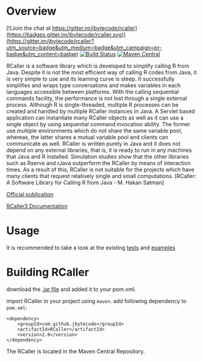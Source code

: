 # Overview

[![Join the chat at https://gitter.im/jbytecode/rcaller](https://badges.gitter.im/jbytecode/rcaller.svg)](https://gitter.im/jbytecode/rcaller?utm_source=badge&utm_medium=badge&utm_campaign=pr-badge&utm_content=badge) [![Build Status](https://travis-ci.org/jbytecode/rcaller.svg?branch=master)](https://travis-ci.org/jbytecode/rcaller) [![Maven Central](https://maven-badges.herokuapp.com/maven-central/com.github.jbytecode/RCaller/badge.svg)](https://maven-badges.herokuapp.com/maven-central/com.github.jbytecode/RCaller)


RCaller is a software library which is developed to simplify calling R from Java. Despite it is not
the most efficient way of calling R codes from Java, it is very simple to use and its learning curve is
steep. It successfully simplifies and wraps type conversations and makes variables in each languages
accessible between platforms. With the calling sequential commands facility, the performance is not
lost through a single external process. Although R is single-threaded, multiple R processes can
be created and handled by multiple RCaller instances in Java. A Servlet based application can
instantiate many RCaller objects as well as it can use a single object by using sequential command
invocation ability. The former use multiple environments which do not share the same variable pool,
whereas, the latter shares a mutual variable pool and clients can communicate as well. RCaller is
written purely in Java and it does not depend on any external libraries, that is, it is ready to run in any
machines that Java and R installed. Simulation studies show that the other libraries such as Rserve
and rJava outperform the RCaller by means of interaction times. As a result of this, RCaller is not
suitable for the projects which have many clients that request relatively single and small computations.
[RCaller: A Software Library for Calling R from Java - M. Hakan Satman]

[Official publication](https://doi.org/10.9734/BJMCS/2014/10902)

[RCaller3 Documentation](https://github.com/jbytecode/rcaller/blob/master/doc/rcaller3/rcaller3.pdf)

# Usage

It is recommended to take a look at the existing [tests](https://github.com/jbytecode/rcaller/tree/master/RCaller/src/test/java/org/expr/rcaller)
 and 
[examples](https://github.com/jbytecode/rcaller/tree/master/RCaller/src/main/java/examples)

# Building RCaller

download the [.jar file](https://github.com/jbytecode/rcaller/releases) and added it to your pom.xml.

import RCaller in your project using `maven`. add following dependency to `pom.xml`:


    <dependency>
	    <groupId>com.github.jbytecode</groupId>
	    <artifactId>RCaller</artifactId>
	    <version>2.8</version>
    </dependency>
    
The RCaller is located in the Maven Central Repository.
